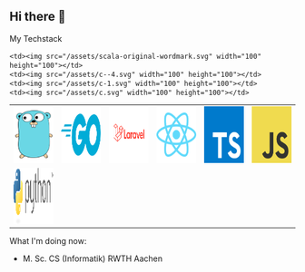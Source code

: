 ## Hi there 👋


My Techstack
<table>
  <tr>
    <td><img src="/assets/go-8.svg" width="100" height="100"></td>
    <td><img src="/assets/golang-1.svg" width="100" height="100"></td>
    <td><img src="/assets/Laravel.svg" width="100" height="100"></td>
    <td><img src="/assets/react-2.svg" width="100" height="100"></td>
    <td><img src="/assets/typescript.svg" width="100" height="100"></td>
    <td><img src="/assets/logo-javascript.svg" width="100" height="100"></td>
  </tr>
  <tr>
    <td><img src="/assets/python-3.svg" width="100" height="100"></td>
    
    <td><img src="/assets/scala-original-wordmark.svg" width="100" height="100"></td>
    <td><img src="/assets/c--4.svg" width="100" height="100"></td>
    <td><img src="/assets/c-1.svg" width="100" height="100"></td>
    <td><img src="/assets/c.svg" width="100" height="100"></td>
  </tr>
</table>


What I'm doing now: <br>
- M. Sc. CS (Informatik) RWTH Aachen


